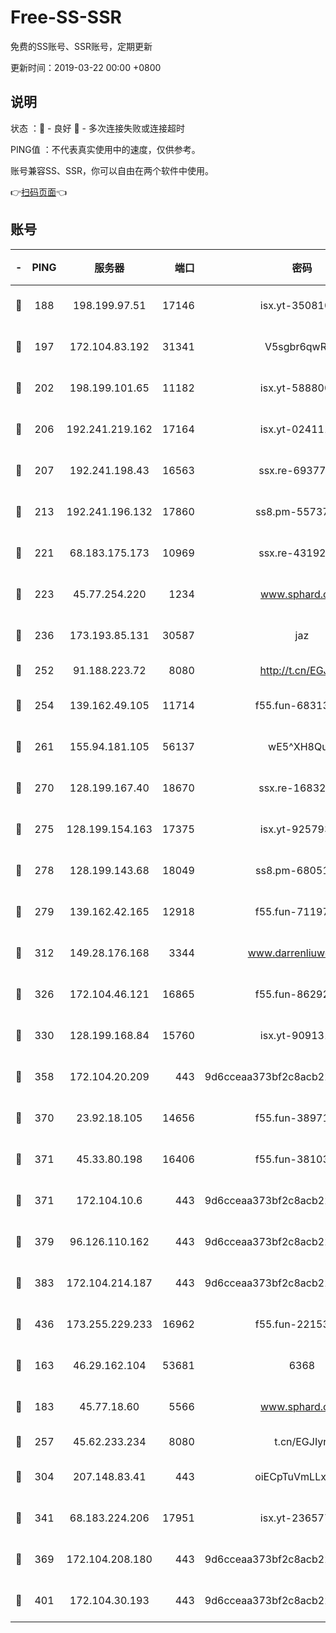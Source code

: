 # Free-SS-SSR

免费的SS账号、SSR账号，定期更新

更新时间：2019-03-22 00:00 +0800

## 说明

状态     ：🙂 - 良好 🙁 - 多次连接失败或连接超时

PING值   ：不代表真实使用中的速度，仅供参考。

账号兼容SS、SSR，你可以自由在两个软件中使用。

👉[扫码页面](https://liesauer.github.io/Free-SS-SSR/)👈

## 账号

|-|PING|服务器|端口|密码|加密方式|区域|
|:----:|:----:|:-----:|-----:|:----:|:----:|:----:|
|🙂|188|198.199.97.51|17146|isx.yt-35081098|aes-256-cfb|US|
|🙂|197|172.104.83.192|31341|V5sgbr6qwRg1|aes-256-cfb|JP|
|🙂|202|198.199.101.65|11182|isx.yt-58880075|aes-256-cfb|US|
|🙂|206|192.241.219.162|17164|isx.yt-02411127|aes-256-cfb|US|
|🙂|207|192.241.198.43|16563|ssx.re-69377948|aes-256-cfb|US|
|🙂|213|192.241.196.132|17860|ss8.pm-55737641|aes-256-cfb|US|
|🙂|221|68.183.175.173|10969|ssx.re-43192061|aes-256-cfb|US|
|🙂|223|45.77.254.220|1234|www.sphard.com|aes-256-cfb|SG|
|🙂|236|173.193.85.131|30587|jaz|aes-256-cfb|US|
|🙂|252|91.188.223.72|8080|http://t.cn/EGJIyrl|rc4-md5|RU|
|🙂|254|139.162.49.105|11714|f55.fun-68313029|aes-256-cfb|SG|
|🙂|261|155.94.181.105|56137|wE5^XH8Quw|aes-256-cfb|US|
|🙂|270|128.199.167.40|18670|ssx.re-16832258|aes-256-cfb|SG|
|🙂|275|128.199.154.163|17375|isx.yt-92579353|aes-256-cfb|SG|
|🙂|278|128.199.143.68|18049|ss8.pm-68051227|aes-256-cfb|SG|
|🙂|279|139.162.42.165|12918|f55.fun-71197763|aes-256-cfb|SG|
|🙂|312|149.28.176.168|3344|www.darrenliuwei.com|aes-256-cfb|AU|
|🙂|326|172.104.46.121|16865|f55.fun-86292615|aes-256-cfb|SG|
|🙂|330|128.199.168.84|15760|isx.yt-90913173|aes-256-cfb|SG|
|🙂|358|172.104.20.209|443|9d6cceaa373bf2c8acb22e60b6a58be6|aes-256-cfb|US|
|🙂|370|23.92.18.105|14656|f55.fun-38971155|aes-256-cfb|US|
|🙂|371|45.33.80.198|16406|f55.fun-38103028|aes-256-cfb|US|
|🙂|371|172.104.10.6|443|9d6cceaa373bf2c8acb22e60b6a58be6|aes-256-cfb|US|
|🙂|379|96.126.110.162|443|9d6cceaa373bf2c8acb22e60b6a58be6|aes-256-cfb|US|
|🙂|383|172.104.214.187|443|9d6cceaa373bf2c8acb22e60b6a58be6|aes-256-cfb|US|
|🙂|436|173.255.229.233|16962|f55.fun-22153074|aes-256-cfb|US|
|🙂|163|46.29.162.104|53681|6368|aes-256-ctr|RU|
|🙂|183|45.77.18.60|5566|www.sphard.com|aes-256-cfb|JP|
|🙂|257|45.62.233.234|8080|t.cn/EGJIyrl|rc4-md5|CA|
|🙂|304|207.148.83.41|443|oiECpTuVmLLxk4Ts|aes-256-cfb|AU|
|🙂|341|68.183.224.206|17951|isx.yt-23657794|aes-256-cfb|SG|
|🙂|369|172.104.208.180|443|9d6cceaa373bf2c8acb22e60b6a58be6|aes-256-cfb|US|
|🙂|401|172.104.30.193|443|9d6cceaa373bf2c8acb22e60b6a58be6|aes-256-cfb|US|
